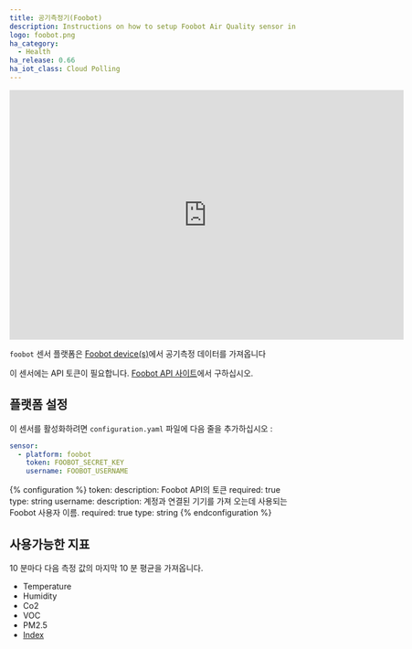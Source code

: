 ```yaml
---
title: 공기측정기(Foobot)
description: Instructions on how to setup Foobot Air Quality sensor in Home Assistant.
logo: foobot.png
ha_category:
  - Health
ha_release: 0.66
ha_iot_class: Cloud Polling
---
```


<iframe width="690" height="437" src="https://www.youtube.com/embed/DCuYVf1ii3A" frameborder="0" allow="accelerometer; autoplay; encrypted-media; gyroscope; picture-in-picture" allowfullscreen></iframe>

`foobot` 센서 플랫폼은 [Foobot device(s)](https://foobot.io/features/)에서 공기측정 데이터를 가져옵니다

이 센서에는 API 토큰이 필요합니다. [Foobot API 사이트](https://api.foobot.io/apidoc/index.html)에서 구하십시오.

## 플랫폼 설정

이 센서를 활성화하려면 `configuration.yaml` 파일에 다음 줄을 추가하십시오 :

```yaml
sensor:
  - platform: foobot
    token: FOOBOT_SECRET_KEY
    username: FOOBOT_USERNAME
```

{% configuration %}
  token:
    description: Foobot API의 토큰
    required: true
    type: string
  username:
    description: 계정과 연결된 기기를 가져 오는데 사용되는 Foobot 사용자 이름.
    required: true
    type: string
{% endconfiguration %}

## 사용가능한 지표

10 분마다 다음 측정 값의 마지막 10 분 평균을 가져옵니다.

  * Temperature
  * Humidity
  * Co2
  * VOC
  * PM2.5
  * [Index](https://help.foobot.io/hc/en-us/articles/204814371-What-does-central-number-mean-)
